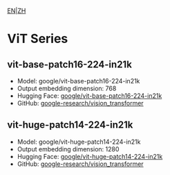 [EN](README.md)|[ZH](../../../../zh/general_embedding/visual_embedding/vit_series/README.md)
# ViT Series

## vit-base-patch16-224-in21k
- Model: google/vit-base-patch16-224-in21k
- Output embedding dimension: 768
- Hugging Face: [google/vit-base-patch16-224-in21k](https://huggingface.co/google/vit-base-patch16-224-in21k)
- GitHub: [google-research/vision_transformer](https://github.com/google-research/vision_transformer)

## vit-huge-patch14-224-in21k
- Model: google/vit-huge-patch14-224-in21k
- Output embedding dimension: 1280
- Hugging Face: [google/vit-huge-patch14-224-in21k](https://huggingface.co/google/vit-huge-patch14-224-in21k)
- GitHub: [google-research/vision_transformer](https://github.com/google-research/vision_transformer) 